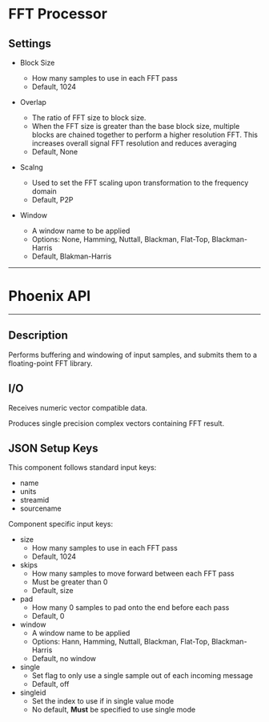 # FFT Processor
## Settings

- Block Size
	- How many samples to use in each FFT pass
	- Default, 1024

- Overlap
	- The ratio of FFT size to block size. 
	- When the FFT size is greater than the base block size, multiple blocks are chained together to perform a higher resolution FFT. This increases overall signal FFT resolution and reduces averaging
	- Default, None

- Scalng
	- Used to set the FFT scaling upon transformation to the frequency domain
	- Default, P2P

- Window
	- A window name to be applied
	- Options: None, Hamming, Nuttall, Blackman, Flat-Top, Blackman-Harris
	- Default, Blakman-Harris

___
# Phoenix API
___
## Description

Performs buffering and windowing of input samples, and submits them to a floating-point FFT library. 

## I/O

Receives numeric vector compatible data.

Produces single precision complex vectors containing FFT result.

## JSON Setup Keys

This component follows standard input keys:
- name
- units
- streamid
- sourcename

Component specific input keys:
- size
	- How many samples to use in each FFT pass
	- Default, 1024
- skips
	- How many samples to move forward between each FFT pass
	- Must be greater than 0
	- Default, size
- pad
	- How many 0 samples to pad onto the end before each pass
	- Default, 0
- window
	- A window name to be applied
	- Options: Hann, Hamming, Nuttall, Blackman, Flat-Top, Blackman-Harris
	- Default, no window
- single
	- Set flag to only use a single sample out of each incoming message
	- Default, off
- singleid
	- Set the index to use if in single value mode
	- No default, **Must** be specified to use single mode
